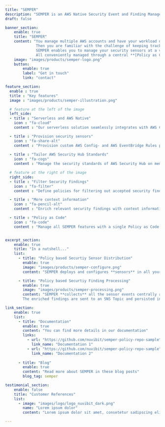 ```yaml
---
title: "SEMPER"
description: "SEMPER is an AWS Native Security Event and Finding Management solution that allows you to manage your security sensors at a very granular level in a consistent and auditable way and automatically filter accepted security findings."
draft: false

banner_section:
    enable: true
    title: "SEMPER"
    content: "You manage multiple AWS accounts and have your workload distributed in multiple AWS regions?<br>
              Then you are familiar with the challenge of keeping track of the security compliance of your AWS resources and managing security events in real time.<br><br>
              SEMPER enables you to manage your security sensors at a very granular level in a consistent and auditable way and automatically filter accepted security findings.<br>
              All conveniently managed through a central **[Policy as Code](/faq/#pac 'What is Security / Policy as Code?')** repository."
    image: "images/products/semper-logo.png"
    button:
        enable: true
        label: "Get in touch"
        link: "contact"

feature_section:
  enable : true
  title : "Key features"
  image : "images/products/semper-illustration.png"

  # feature at the left of the image
  left_side:
  - title : "Serverless and AWS Native"
    icon : "fa-cloud"
    content : "Our serverless solution seamlessly integrates with AWS Config, AWS CloudTrail, AWS Security Hub and Amazon GuardDuty."

  - title : "Provision security sensors"
    icon : "fa-share-alt"
    content : "Provision custom AWS Config- and AWS EventBridge Rules precisely in all your required accounts."
    
  - title : "Tailor AWS Security Hub Standards"
    icon : "fa-cogs"
    content : "Manage the security standards of AWS Security Hub on member-account level."

  # feature at the right of the image
  right_side:
  - title : "Filter Security Findings"
    icon : "fa-filter"
    content : "Define policies for filtering out accepted security findings and automated reflection to AWS Security Hub and Amazon GuardDuty."

  - title : "More context information"
    icon : "fa-pencil-alt"
    content : "Enrich relevant security findings with context information like account tags for better post processing."

  - title : "Policy as Code"
    icon : "fa-code"
    content : "Manage all SEMPER features with a single Policy as Code repository."


excerpt_section:
    enable: true
    title: "In a nutshell..."
    list:
      - title: "Policy based Securtiy Sensor Distribution"
        enable: true
        image: "images/products/semper-configure.png"
        content: "SEMPER deploys and configures **sensors** in all your AWS Accounts based on predefined policy sets that you can customize and extend. The sensors are built on the cloud native services AWS Security Hub, AWS CloudTrail, AWS Config and Amazon GuardDuty. We continuously extend and optimize the policy sets to meet **security best practices and compliance standards**."

      - title: "Policy based Securtiy Finding Processing"
        enable: true
        image: "images/products/semper-processing.png"
        content: "SEMPER **collects** all the sensor events centrally and **enriches** them with important metadata like source account tags, context from AWS Organizations and policy based infos. Furthermore, SEMPER is capable of **suppressing and filtering** false positives based on your predefined rules.
        The enriched findings are sent to an SNS Topic and persisted in a CloudWatch Logs stream. From there you can either **pass** them for further analysis to a third party tool of your choice (Splunk, Logstash, AWS QuickSight, etc) or you can go a step further and implement [auto-remediation](/faq#autoremediation 'What is auto-remediation?') for certain findings."

link_section:
    enable: true
    list:
      - title: "Documentation"
        enable: true
        content: "You can find more details in our documentation"
        links:
          - url: "https://github.com/nuvibit/semper-policy-repo-sample"
            link_name: "Documentation 1"
          - url: "https://github.com/nuvibit/semper-policy-repo-sample"
            link_name: "Documentation 2"
      
      - title: "Blog"
        enable: true
        content: "Read more about SEMPER in these blog posts"
        blog_tag: semper

testimonial_section:
    enable: false
    title: "Customer References"
    list:
      - image: "images/logo/logo_nuvibit_dark.png"
        name: "Lorem ipsum dolor"
        content: "Lorem ipsum dolor sit amet, consetetur sadipscing elitr, sed diam nonumy eirmod tempor invidunt"

---
```

